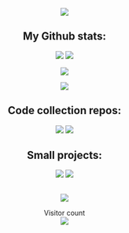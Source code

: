 <p align="center">
  <img src="https://readme-typing-svg.herokuapp.com?font=Fira+Code&pause=1000&color=07CCFF&center=true&vCenter=true&width=650&lines=Hi!+I'm+Patryk;A+IT+and+math+student+at+University+of+Wroc%C5%82aw" />
</p>


<h2 align="center">
  My Github stats:
</h2>

<p align="center">
  <img src = "https://github-readme-stats.vercel.app/api?username=PatrykFlama&count_private=true&show_icons=true&theme=blue-green&bg_color=30,040f0f,000f00" />
  <img src = "https://github-readme-stats.vercel.app/api/top-langs/?username=PatrykFlama&theme=blue-green&bg_color=30,040f0f,000f00&langs_count=3" />
</p>
  
<p align="center">
  <img src = "https://github-readme-stats.vercel.app/api/wakatime?username=PatrykFlama&theme=blue-green&bg_color=30,040f0f,000f00" />
</p>  
<p align="center">
  <img src = "https://streak-stats.demolab.com?user=PatrykFlama&theme=blue-green&mode=weekly&background=30%2C040F0F%2C000F00&stroke=7A7A7A" />
</p>

  
<h2 align="center">
  Code collection repos:
</h2>

<p align="center">
  <a href="https://github.com/PatrykFlama/Algorytmy"><img src = "https://github-readme-stats.vercel.app/api/pin/?username=PatrykFlama&theme=blue-green&bg_color=30,040f0f,000f00&repo=Algorytmy" /></a>
  <a href="https://github.com/PatrykFlama/Themis">
  <img src = "https://github-readme-stats.vercel.app/api/pin/?username=PatrykFlama&theme=blue-green&bg_color=30,040f0f,000f00&repo=Themis" /></a>
</p>


<h2 align="center">
  Small projects:
</h2>

<p align="center">
  <a href="https://github.com/PatrykFlama/Tetris-competitive-edition">
  <img src = "https://github-readme-stats.vercel.app/api/pin/?username=PatrykFlama&theme=blue-green&repo=Tetris-competitive-edition" /></a>
  <a href="https://github.com/PatrykFlama/UltimateTicTacToe">
  <img src = "https://github-readme-stats.vercel.app/api/pin/?username=PatrykFlama&theme=blue-green&repo=UltimateTicTacToe" /></a>
</p>


<h2 align="center"></h2>

<p align="center">
  <img src = "https://readme-jokes.vercel.app/api?theme=blue-green&borderColor=%23E4E2E2" />
</p>


<p align="center"> 
  Visitor count<br>
  <img src="https://profile-counter.glitch.me/PatrykFlama/count.svg" />
</p>

<!-- TODO Maybe: https://github.com/anmol098/waka-readme-stats -->

<!--
**PatrykFlama/PatrykFlama** is a ✨ _special_ ✨ repository because its `README.md` (this file) appears on your GitHub profile.

Here are some ideas to get you started:

- 🔭 I’m currently working on ...
- 🌱 I’m currently learning ...
- 👯 I’m looking to collaborate on ...
- 🤔 I’m looking for help with ...
- 💬 Ask me about ...
- 📫 How to reach me: ...
- 😄 Pronouns: ...
- ⚡ Fun fact: ...
-->
